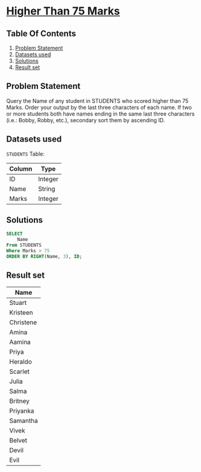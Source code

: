 # [Higher Than 75 Marks](https://www.hackerrank.com/challenges/more-than-75-marks/)

## Table Of Contents
1. [Problem Statement]()
2. [Datasets used]()
3. [Solutions]()
4. [Result set]()

## Problem Statement

Query the Name of any student in STUDENTS who scored higher than 75 Marks. Order your output by the last three characters of each name. If two or more students both have names ending in the same last three characters (i.e.: Bobby, Robby, etc.), secondary sort them by ascending ID.

## Datasets used

```STUDENTS``` Table:

| Column | Type    |
|--------|---------|
| ID     | Integer |
| Name   | String  |
| Marks  | Integer |

## Solutions

```sql
SELECT
    Name
From STUDENTS
Where Marks > 75
ORDER BY RIGHT(Name, 3), ID;
```

## Result set

| Name      |
|-----------|
| Stuart    |
| Kristeen  |
| Christene |
| Amina     |
| Aamina    |
| Priya     |
| Heraldo   |
| Scarlet   |
| Julia     |
| Salma     |
| Britney   |
| Priyanka  |
| Samantha  |
| Vivek     |
| Belvet    |
| Devil     |
| Evil      |